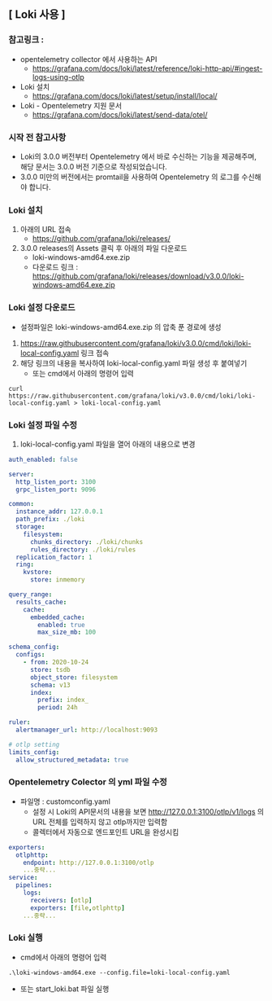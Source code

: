 ## [ Loki 사용 ]

### 참고링크 :
  - opentelemetry collector 에서 사용하는 API
    - https://grafana.com/docs/loki/latest/reference/loki-http-api/#ingest-logs-using-otlp
  - Loki 설치 
    - https://grafana.com/docs/loki/latest/setup/install/local/ 
  - Loki - Opentelemetry 지원 문서
    - https://grafana.com/docs/loki/latest/send-data/otel/ 

### 시작 전 참고사항
- Loki의 3.0.0 버전부터 Opentelemetry 에서 바로 수신하는 기능을 제공해주며, 해당 문서는 3.0.0 버전 기준으로 작성되었습니다.
- 3.0.0 미만의 버전에서는 promtail을 사용하여 Opentelemetry 의 로그를 수신해야 합니다. 


### Loki 설치
1. 아래의 URL 접속
    - https://github.com/grafana/loki/releases/
2. 3.0.0 releases의 Assets 클릭 후 아래의 파일 다운로드
    - loki-windows-amd64.exe.zip
    - 다운로드 링크 : https://github.com/grafana/loki/releases/download/v3.0.0/loki-windows-amd64.exe.zip

### Loki 설정 다운로드
- 설정파일은 loki-windows-amd64.exe.zip 의 압축 푼 경로에 생성
1. https://raw.githubusercontent.com/grafana/loki/v3.0.0/cmd/loki/loki-local-config.yaml 링크 접속 
2. 해당 링크의 내용을 복사하여 loki-local-config.yaml 파일 생성 후 붙여넣기
    - 또는 cmd에서 아래의 명령어 입력
```shell
curl https://raw.githubusercontent.com/grafana/loki/v3.0.0/cmd/loki/loki-local-config.yaml > loki-local-config.yaml
```

### Loki 설정 파일 수정
1. loki-local-config.yaml 파일을 열어 아래의 내용으로 변경
```yaml
auth_enabled: false

server:
  http_listen_port: 3100
  grpc_listen_port: 9096

common:
  instance_addr: 127.0.0.1
  path_prefix: ./loki
  storage:
    filesystem:
      chunks_directory: ./loki/chunks
      rules_directory: ./loki/rules
  replication_factor: 1
  ring:
    kvstore:
      store: inmemory

query_range:
  results_cache:
    cache:
      embedded_cache:
        enabled: true
        max_size_mb: 100

schema_config:
  configs:
    - from: 2020-10-24
      store: tsdb
      object_store: filesystem
      schema: v13
      index:
        prefix: index_
        period: 24h

ruler:
  alertmanager_url: http://localhost:9093

# otlp setting
limits_config:
  allow_structured_metadata: true
```

### Opentelemetry Colector 의 yml 파일 수정
- 파일명 : customconfig.yaml
    - 설정 시 Loki의 API문서의 내용을 보면 http://127.0.0.1:3100/otlp/v1/logs 의 URL 전체를 입력하지 않고 otlp까지만 입력함
    - 콜렉터에서 자동으로 엔드포인트 URL을 완성시킴
```yaml
exporters:
  otlphttp:
    endpoint: http://127.0.0.1:3100/otlp
    ...중략...
service:
  pipelines:
    logs:
      receivers: [otlp]
      exporters: [file,otlphttp]
    ...중략...
```


### Loki 실행
- cmd에서 아래의 명령어 입력
```shell
.\loki-windows-amd64.exe --config.file=loki-local-config.yaml
```
- 또는 start_loki.bat 파일 실행
